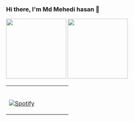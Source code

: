### Hi there, I'm Md Mehedi hasan 👋

<a href="https://github.com/Mahadi74"><img src="https://github-readme-stats.vercel.app/api?username=Mahadi74&count_private=true&show_icons=true&hide_border=true&theme=radical" height="165" /></a> <a href="https://github.com/Mahadi74"><img src="https://github-readme-stats.vercel.app/api/top-langs/?username=Mahadi74&langs_count=8&hide=html,css&layout=compact&theme=radical" height="165" /></a>

<table width="100%"> 
  <tr>
  <td width="50%">
      
&nbsp; <br> [![Spotify](https://novatorem.vercel.app/api/spotify)](https://open.spotify.com/user/omnitenebris)

  </td>
  
  </table>